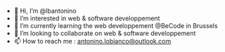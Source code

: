 - 👋 Hi, I’m @lbantonino
- 👀 I’m interested in web & software developpement
- 🌱 I’m currently learning the web developpement @BeCode in Brussels
- 💞️ I’m looking to collaborate on web & software developpement
- 📫 How to reach me : antonino.lobianco@outlook.com

<!---
lbantonino/lbantonino is a ✨ special ✨ repository because its `README.md` (this file) appears on your GitHub profile.
You can click the Preview link to take a look at your changes.
--->
